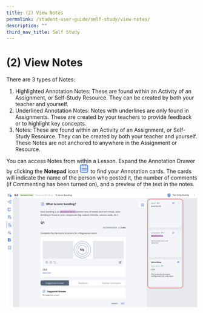 ```yaml
---
title: (2) View Notes
permalink: /student-user-guide/self-study/view-notes/
description: ""
third_nav_title: Self Study
---
```

<h1 id="-2-view-notes">(2) View Notes</h1>
<p>There are 3 types of Notes:</p>
<ol>
<li>Highlighted Annotation Notes: These are found within an Activity of an Assignment, or Self-Study Resource. They can be created by both your teacher and yourself.</li>
<li>Underlined Annotation Notes: Notes with underlines are only found in Assignments. These are created by your teachers to provide feedback or to highlight key concepts.</li>
<li>Notes: These are found within an Activity of an Assignment, or Self-Study Resource. They can be created by both your teacher and yourself. These Notes are not anchored to anywhere in the Assignment or Resource.</li>
</ol>
<p>You can access Notes from within a Lesson. Expand the Annotation Drawer by clicking the <strong>Notepad</strong> icon <img style="width:1.5rem; display: inline;" src="/images/Icons/Note.svg"> to find your Annotation cards. The cards will indicate the name of the person who posted it, the number of comments (if Commenting has been turned on), and a preview of the text in the notes.</p>
<p><img src="/images/1Student/SS-ViewNotes.png"></p>